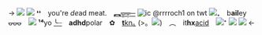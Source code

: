 -> ![](https://cdn.discordapp.com/attachments/994591308935069759/1123272928717439157/Untitled304_20230627102527.png)
![](https://media.discordapp.net/attachments/994591308935069759/1123269138945671249/Untitled268_20230627101002.png?width=1075&height=41)
❛❛　you're *de*ad meat.　[︻](https://rentry.co/strawberryboy)[**╦╤**](https://rentry.co/gutmeout)[─](https://rentry.co/crushme)
![ic @rrrroch1 on twt](https://media.discordapp.net/attachments/1072256451675959427/1150888846045741206/Untitled129_20230911162038.png) 
![](https://images-ext-2.discordapp.net/external/aXDh0TJndt_Naq2tc3yRQgCFkAt0hH6fqf5gJ8mWmxc/%3Fv%3Dab03026c/https/three.crd.co/assets/images/gallery24/db7544a8_original.png)₊ b**ail**ey ~~ᴗᴗᴗ~~ ![](https://media.discordapp.net/attachments/1137387209704611971/1141935699826839573/Untitled156_20230817232343.png) **¹⁴**yo
[╰┈](https://rentry.co/psychobfs) **adhd**polar ✿ [**t**](zombieheathcliff)[k](https://rentry.co/thesnowgrave)[n](https://rentry.co/-tazercraft)[｡](https://en.pronouns.page/@jambiwambi)
(>。![](https://images-ext-2.discordapp.net/external/DMYROK29Do2p7dQCfxTWNxbZz0UQltThdy0OD1WrbAk/%3Fv%3D16e7e82c/https/mikejima.crd.co/assets/images/shadow/19296a3a_original.gif)) ︵ it**hx**[acid](https://pronouns.cc/@biker) [![](https://images-ext-1.discordapp.net/external/0slwV64vQNz_5kLHBazHqf7uXsH5Abpl2v-g8mYp_UM/https/64.media.tumblr.com/d0a0443dfed5fd25d8f3eb2e5502d386/7d4346d1477298e1-09/s75x75_c1/ae166c69de6c482f1f8d2715805ccffa4983b637.gifv)](https://rentry.co/jackets)⁺
![](https://media.discordapp.net/attachments/994591308935069759/1123269139318984875/Untitled268_20230627101005.png?width=1075&height=41) 
![](https://cdn.discordapp.com/attachments/994591308935069759/1123272928717439157/Untitled304_20230627102527.png) <-